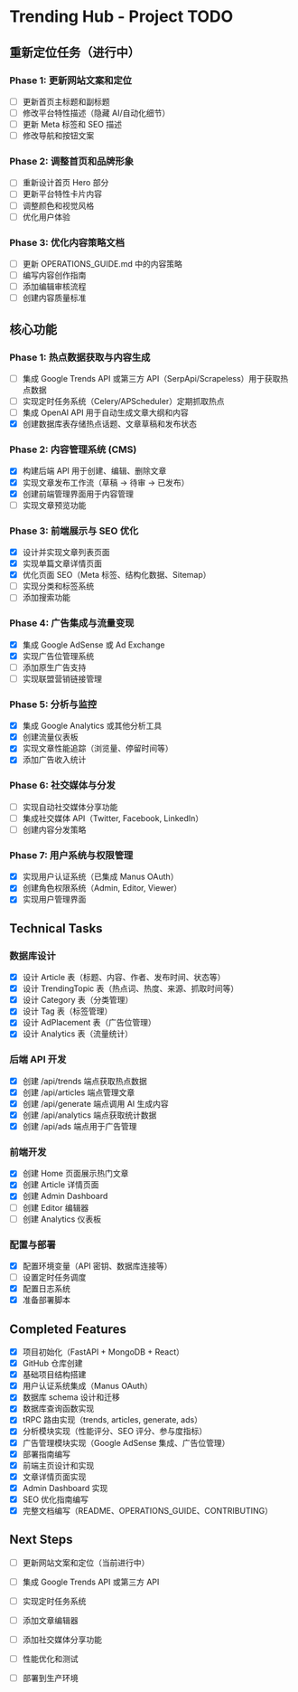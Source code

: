 # Trending Hub - Project TODO

## 重新定位任务（进行中）

### Phase 1: 更新网站文案和定位
- [ ] 更新首页主标题和副标题
- [ ] 修改平台特性描述（隐藏 AI/自动化细节）
- [ ] 更新 Meta 标签和 SEO 描述
- [ ] 修改导航和按钮文案

### Phase 2: 调整首页和品牌形象
- [ ] 重新设计首页 Hero 部分
- [ ] 更新平台特性卡片内容
- [ ] 调整颜色和视觉风格
- [ ] 优化用户体验

### Phase 3: 优化内容策略文档
- [ ] 更新 OPERATIONS_GUIDE.md 中的内容策略
- [ ] 编写内容创作指南
- [ ] 添加编辑审核流程
- [ ] 创建内容质量标准

## 核心功能

### Phase 1: 热点数据获取与内容生成
- [ ] 集成 Google Trends API 或第三方 API（SerpApi/Scrapeless）用于获取热点数据
- [ ] 实现定时任务系统（Celery/APScheduler）定期抓取热点
- [ ] 集成 OpenAI API 用于自动生成文章大纲和内容
- [x] 创建数据库表存储热点话题、文章草稿和发布状态

### Phase 2: 内容管理系统 (CMS)
- [x] 构建后端 API 用于创建、编辑、删除文章
- [x] 实现文章发布工作流（草稿 → 待审 → 已发布）
- [x] 创建前端管理界面用于内容管理
- [ ] 实现文章预览功能

### Phase 3: 前端展示与 SEO 优化
- [x] 设计并实现文章列表页面
- [x] 实现单篇文章详情页面
- [x] 优化页面 SEO（Meta 标签、结构化数据、Sitemap）
- [ ] 实现分类和标签系统
- [ ] 添加搜索功能

### Phase 4: 广告集成与流量变现
- [x] 集成 Google AdSense 或 Ad Exchange
- [x] 实现广告位管理系统
- [ ] 添加原生广告支持
- [ ] 实现联盟营销链接管理

### Phase 5: 分析与监控
- [x] 集成 Google Analytics 或其他分析工具
- [x] 创建流量仪表板
- [x] 实现文章性能追踪（浏览量、停留时间等）
- [x] 添加广告收入统计

### Phase 6: 社交媒体与分发
- [ ] 实现自动社交媒体分享功能
- [ ] 集成社交媒体 API（Twitter, Facebook, LinkedIn）
- [ ] 创建内容分发策略

### Phase 7: 用户系统与权限管理
- [x] 实现用户认证系统（已集成 Manus OAuth）
- [x] 创建角色权限系统（Admin, Editor, Viewer）
- [x] 实现用户管理界面

## Technical Tasks

### 数据库设计
- [x] 设计 Article 表（标题、内容、作者、发布时间、状态等）
- [x] 设计 TrendingTopic 表（热点词、热度、来源、抓取时间等）
- [x] 设计 Category 表（分类管理）
- [x] 设计 Tag 表（标签管理）
- [x] 设计 AdPlacement 表（广告位管理）
- [x] 设计 Analytics 表（流量统计）

### 后端 API 开发
- [x] 创建 /api/trends 端点获取热点数据
- [x] 创建 /api/articles 端点管理文章
- [x] 创建 /api/generate 端点调用 AI 生成内容
- [x] 创建 /api/analytics 端点获取统计数据
- [x] 创建 /api/ads 端点用于广告管理

### 前端开发
- [x] 创建 Home 页面展示热门文章
- [x] 创建 Article 详情页面
- [x] 创建 Admin Dashboard
- [ ] 创建 Editor 编辑器
- [ ] 创建 Analytics 仪表板

### 配置与部署
- [x] 配置环境变量（API 密钥、数据库连接等）
- [ ] 设置定时任务调度
- [x] 配置日志系统
- [x] 准备部署脚本

## Completed Features

- [x] 项目初始化（FastAPI + MongoDB + React）
- [x] GitHub 仓库创建
- [x] 基础项目结构搭建
- [x] 用户认证系统集成（Manus OAuth）
- [x] 数据库 schema 设计和迁移
- [x] 数据库查询函数实现
- [x] tRPC 路由实现（trends, articles, generate, ads）
- [x] 分析模块实现（性能评分、SEO 评分、参与度指标）
- [x] 广告管理模块实现（Google AdSense 集成、广告位管理）
- [x] 部署指南编写
- [x] 前端主页设计和实现
- [x] 文章详情页面实现
- [x] Admin Dashboard 实现
- [x] SEO 优化指南编写
- [x] 完整文档编写（README、OPERATIONS_GUIDE、CONTRIBUTING）

## Next Steps

- [ ] 更新网站文案和定位（当前进行中）
- [ ] 集成 Google Trends API 或第三方 API
- [ ] 实现定时任务系统
- [ ] 添加文章编辑器
- [ ] 添加社交媒体分享功能
- [ ] 性能优化和测试
- [ ] 部署到生产环境

